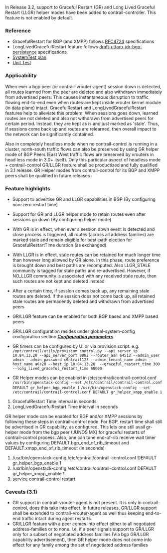 In Release 3.2, support to Graceful Restart (GR) and Long Lived Graceful Restart (LLGR) helper modes have been added to contrail-controller. This feature is not enabled by default.

### Reference
* GracefulRestart for BGP (and XMPP) follows [RFC4724](https://tools.ietf.org/html/rfc4724) specifications
* LongLivedGracefulRestart feature follows [draft-uttaro-idr-bgp-persistence](https://tools.ietf.org/html/draft-uttaro-idr-bgp-persistence-03) specifications
* [SystemTest plan](https://github.com/Juniper/contrail-test/wiki/Graceful-Restart-(Beta))
* [Unit Test](https://github.com/Juniper/contrail-controller/blob/master/src/bgp/test/graceful_restart_test.cc#L1180)

### Applicability 
When ever a bgp peer (or contrail-vrouter-agent) session down is detected, all routes learned from the peer are deleted and also withdrawn immediately from advertised peers. This causes instantaneous disruption to traffic flowing end-to-end even when routes are kept inside vrouter kernel module (in data plane) intact. GracefulRestart and LongLivedGracefulRestart features help to alleviate this problem. When sessions goes down, learned routes are not deleted and also not withdrawn from advertised peers for certain period. Instead, they are kept as is and just marked as 'stale'. Thus, if sessions come back up and routes are relearned, then overall impact to the network can be significantly contained.

Also in completely headless mode when no contrail-control is running in a cluster, north-south traffic flows can also be preserved by using GR helper mode of BGP Peers (East West traffic flows are preserved by vrouters in head less mode in 3.0+ itself). Only this particular aspect of headless mode + contrail-control GR/LLGR feature shall be productized and fully qualified in 3.1 release. GR Helper modes from contrail-control for its BGP and XMPP peers shall be qualified in future releases

### Feature highlights
* Support to advertise GR and LLGR capabilities in BGP (By configuring non-zero restart time)
* Support for GR and LLGR helper mode to retain routes even after sessions go down (By configuring helper mode)
* With GR is in effect, when ever a session down event is detected and close process is triggered, all routes (across all address families) are marked stale and remain eligible for best-path election for GracefulRestartTime duration (as exchanged)
* With LLGR is in effect, stale routes can be retained for much longer time than however long allowed by GR alone. In this phase, route preference is brought down and best paths are recomputed. Also LLGR_STALE community is tagged for stale paths and re-advertised. However, if NO_LLGR community is associated with any received stale route, then such routes are not kept and deleted instead
* After a certain time, if session comes back up, any remaining stale routes are deleted. If the session does not come back up, all retained stale routes are permanently deleted and withdrawn from advertised peers
* GR/LLGR feature can be enabled for both BGP based and XMPP based peers
* GR/LLGR configuration resides under global-system-config configuration section
***[Configuration parameters](https://github.com/Juniper/contrail-controller/blob/master/src/schema/vnc_cfg.xsd#L885)***
* GR timers can be configured by UI or via provision script.
  e.g. `/opt/contrail/utils/provision_control.py --api_server_ip 10.84.13.20 --api_server_port 8082 --router_asn 64512 --admin_user admin --admin_password c0ntrail123 --admin_tenant_name admin --host_name a6s20 --host_ip 10.84.13.20  --graceful_restart_time 300 --long_lived_graceful_restart_time 60000`

* GR Helper modes can be enabled in /etc/contrail/contrail-control.conf
`/usr/bin/openstack-config --set /etc/contrail/contrail-control.conf DEFAULT gr_helper_bgp_enable 1`
`/usr/bin/openstack-config --set /etc/contrail/contrail-control.conf DEFAULT gr_helper_xmpp_enable 1`

1. GracefulRestart Time interval in seconds
2. LongLivedGracefulRestart Time interval in seconds

GR helper mode can be enabled for BGP and/or XMPP sessions by following these steps in contrail-control node. For BGP, restart time shall still be advertised in GR capability, as configured. This lets one still avail gr-helper mode from the bgp peer (JUNOS MX) for graceful restarts of contrail-control process. Also, one can tune end-of-rib receive wait timer values by configuring DEFAULT.bgp_end_of_rib_timeout and DEFAULT.xmpp_end_of_rib_timeout (in seconds)

1. /usr/bin/openstack-config /etc/contrail/contrail-control.conf DEFAULT gr_helper_bgp_enable 1
2. /usr/bin/openstack-config /etc/contrail/contrail-control.conf DEFAULT gr_helper_xmpp_enable 1
3. service contrail-control restart

### Caveats (3.1)
* GR support in contrail-vrouter-agent is not present. It is only in contrail-control, does this take into effect. In future releases, GR/LLGR support shall be extended to contrail-vrouter-agent as well thus keeping end-to-end traffic intact during agent restarts.
* GR/LLGR feature with a peer comes into effect either to all negotiated address-families or to none. i.e, if a peer signals support to GR/LLGR only for a subset of negotiated address families (Via bgp GR/LLGR capability advertisement), then GR helper mode does not come into effect for any family among the set of negotiated address families